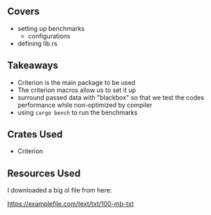 ## Covers
- setting up benchmarks
    - configurations
- defining lib.rs
## Takeaways
- Criterion is the main package to be used
- The criterion macros allow us to set it up
- surround passed data with "blackbox" so that we test the codes performance while non-optimized by compiler
- using ```cargo bench``` to run the benchmarks
## Crates Used
- Criterion
## Resources Used
I downloaded a big ol file from here:

https://examplefile.com/text/txt/100-mb-txt